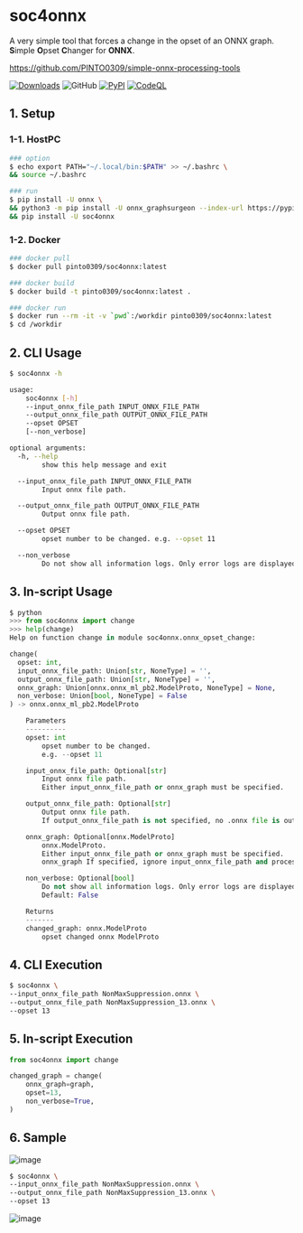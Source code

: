 # soc4onnx
A very simple tool that forces a change in the opset of an ONNX graph. **S**imple **O**pset **C**hanger for **ONNX**.

https://github.com/PINTO0309/simple-onnx-processing-tools

[![Downloads](https://static.pepy.tech/personalized-badge/soc4onnx?period=total&units=none&left_color=grey&right_color=brightgreen&left_text=Downloads)](https://pepy.tech/project/soc4onnx) ![GitHub](https://img.shields.io/github/license/PINTO0309/soc4onnx?color=2BAF2B) [![PyPI](https://img.shields.io/pypi/v/soc4onnx?color=2BAF2B)](https://pypi.org/project/soc4onnx/) [![CodeQL](https://github.com/PINTO0309/soc4onnx/workflows/CodeQL/badge.svg)](https://github.com/PINTO0309/soc4onnx/actions?query=workflow%3ACodeQL)

## 1. Setup
### 1-1. HostPC
```bash
### option
$ echo export PATH="~/.local/bin:$PATH" >> ~/.bashrc \
&& source ~/.bashrc

### run
$ pip install -U onnx \
&& python3 -m pip install -U onnx_graphsurgeon --index-url https://pypi.ngc.nvidia.com \
&& pip install -U soc4onnx
```
### 1-2. Docker
```bash
### docker pull
$ docker pull pinto0309/soc4onnx:latest

### docker build
$ docker build -t pinto0309/soc4onnx:latest .

### docker run
$ docker run --rm -it -v `pwd`:/workdir pinto0309/soc4onnx:latest
$ cd /workdir
```

## 2. CLI Usage
```bash
$ soc4onnx -h

usage:
    soc4onnx [-h]
    --input_onnx_file_path INPUT_ONNX_FILE_PATH
    --output_onnx_file_path OUTPUT_ONNX_FILE_PATH
    --opset OPSET
    [--non_verbose]

optional arguments:
  -h, --help
        show this help message and exit

  --input_onnx_file_path INPUT_ONNX_FILE_PATH
        Input onnx file path.

  --output_onnx_file_path OUTPUT_ONNX_FILE_PATH
        Output onnx file path.

  --opset OPSET
        opset number to be changed. e.g. --opset 11

  --non_verbose
        Do not show all information logs. Only error logs are displayed.
```

## 3. In-script Usage
```python
$ python
>>> from soc4onnx import change
>>> help(change)
Help on function change in module soc4onnx.onnx_opset_change:

change(
  opset: int,
  input_onnx_file_path: Union[str, NoneType] = '',
  output_onnx_file_path: Union[str, NoneType] = '',
  onnx_graph: Union[onnx.onnx_ml_pb2.ModelProto, NoneType] = None,
  non_verbose: Union[bool, NoneType] = False
) -> onnx.onnx_ml_pb2.ModelProto

    Parameters
    ----------
    opset: int
        opset number to be changed.
        e.g. --opset 11

    input_onnx_file_path: Optional[str]
        Input onnx file path.
        Either input_onnx_file_path or onnx_graph must be specified.

    output_onnx_file_path: Optional[str]
        Output onnx file path.
        If output_onnx_file_path is not specified, no .onnx file is output.

    onnx_graph: Optional[onnx.ModelProto]
        onnx.ModelProto.
        Either input_onnx_file_path or onnx_graph must be specified.
        onnx_graph If specified, ignore input_onnx_file_path and process onnx_graph.

    non_verbose: Optional[bool]
        Do not show all information logs. Only error logs are displayed.
        Default: False

    Returns
    -------
    changed_graph: onnx.ModelProto
        opset changed onnx ModelProto
```

## 4. CLI Execution
```bash
$ soc4onnx \
--input_onnx_file_path NonMaxSuppression.onnx \
--output_onnx_file_path NonMaxSuppression_13.onnx \
--opset 13
```

## 5. In-script Execution
```python
from soc4onnx import change

changed_graph = change(
    onnx_graph=graph,
    opset=13,
    non_verbose=True,
)
```

## 6. Sample
![image](https://user-images.githubusercontent.com/33194443/163655662-622b470c-c893-439a-82b0-85bd6a406647.png)
```bash
$ soc4onnx \
--input_onnx_file_path NonMaxSuppression.onnx \
--output_onnx_file_path NonMaxSuppression_13.onnx \
--opset 13
```
![image](https://user-images.githubusercontent.com/33194443/163655699-b456b01b-957a-40f6-9703-547c1769f8d8.png)
